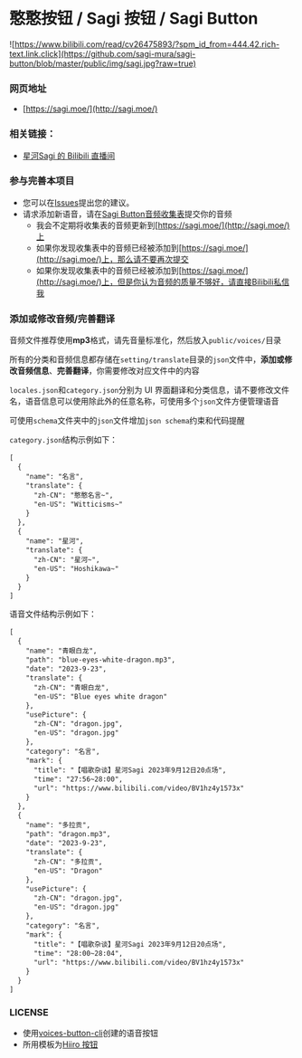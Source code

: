 # 憨憨按钮 / Sagi 按钮 / Sagi Button

![https://www.bilibili.com/read/cv26475893/?spm_id_from=444.42.rich-text.link.click](https://github.com/sagi-mura/sagi-button/blob/master/public/img/sagi.jpg?raw=true)

### 网页地址

- [https://sagi.moe/](http://sagi.moe/)

### 相关链接：

- [星河Sagi 的 Bilibili 直播间](https://live.bilibili.com/30180399)

### 参与完善本项目

- 您可以在[Issues](https://github.com/sagi-mura/sagi-button/issues)提出您的建议。
- 请求添加新语音，请在[Sagi Button音频收集表](https://docs.qq.com/form/page/DR01DZWpLRHZOUVRI)提交你的音频
    - 我会不定期将收集表的音频更新到[https://sagi.moe/](http://sagi.moe/)上
    - 如果你发现收集表中的音频已经被添加到[https://sagi.moe/](http://sagi.moe/)上，那么请不要再次提交
    - 如果你发现收集表中的音频已经被添加到[https://sagi.moe/](http://sagi.moe/)上，但是你认为音频的质量不够好，请直接Bilibili私信我

### 添加或修改音频/完善翻译

音频文件推荐使用**mp3**格式，请先音量标准化，然后放入`public/voices/`目录

所有的分类和音频信息都存储在`setting/translate`目录的`json`文件中，**添加或修改音频信息**、**完善翻译**，你需要修改对应文件中的内容

`locales.json`和`category.json`分别为 UI 界面翻译和分类信息，请不要修改文件名，语音信息可以使用除此外的任意名称，可使用多个`json`文件方便管理语音

可使用`schema`文件夹中的`json`文件增加`json schema`约束和代码提醒

`category.json`结构示例如下：

```jsonc
[
  {
    "name": "名言",
    "translate": {
      "zh-CN": "憨憨名言~",
      "en-US": "Witticisms~"
    }
  },
  {
    "name": "星河",
    "translate": {
      "zh-CN": "星河~",
      "en-US": "Hoshikawa~"
    }
  }
]
```

语音文件结构示例如下：

```jsonc
[
  {
    "name": "青眼白龙",
    "path": "blue-eyes-white-dragon.mp3",
    "date": "2023-9-23",
    "translate": {
      "zh-CN": "青眼白龙",
      "en-US": "Blue eyes white dragon"
    },
    "usePicture": {
      "zh-CN": "dragon.jpg",
      "en-US": "dragon.jpg"
    },
    "category": "名言",
    "mark": {
      "title": "【唱歌杂谈】星河Sagi 2023年9月12日20点场",
      "time": "27:56~28:00",
      "url": "https://www.bilibili.com/video/BV1hz4y1573x"
    }
  },
  {
    "name": "多拉贡",
    "path": "dragon.mp3",
    "date": "2023-9-23",
    "translate": {
      "zh-CN": "多拉贡",
      "en-US": "Dragon"
    },
    "usePicture": {
      "zh-CN": "dragon.jpg",
      "en-US": "dragon.jpg"
    },
    "category": "名言",
    "mark": {
      "title": "【唱歌杂谈】星河Sagi 2023年9月12日20点场",
      "time": "28:00~28:04",
      "url": "https://www.bilibili.com/video/BV1hz4y1573x"
    }
  }
]
```

### LICENSE

- 使用[voices-button-cli](https://github.com/blacktunes/voices-button-cli)创建的语音按钮
- 所用模板为[Hiiro 按钮](https://github.com/blacktunes/hiiro-button)
